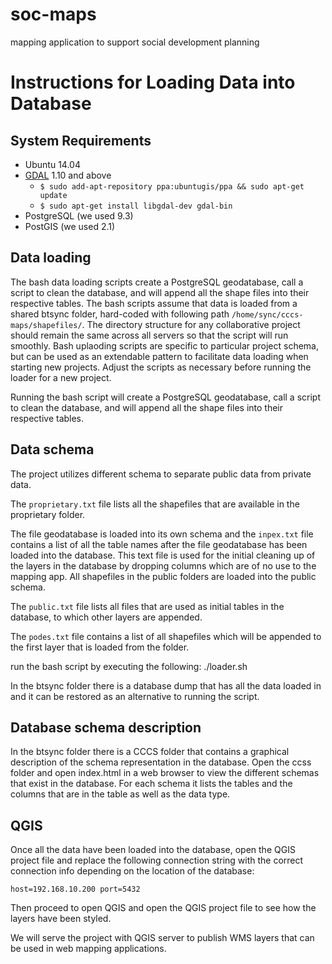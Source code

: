 soc-maps
========

mapping application to support social development planning

Instructions for Loading Data into Database
===========================================

System Requirements
-----------------------------------
* Ubuntu 14.04
* [GDAL](http://www.gdal.org/) 1.10 and above
   * `$ sudo add-apt-repository ppa:ubuntugis/ppa && sudo apt-get update`
   * `$ sudo apt-get install libgdal-dev gdal-bin`
* PostgreSQL (we used 9.3) 
* PostGIS (we used 2.1)


## Data loading

The bash data loading scripts create a PostgreSQL geodatabase, call a script to clean the database, and will append all the shape files into their respective tables. The bash scripts assume that data is loaded from a shared btsync folder, hard-coded with following path `/home/sync/cccs-maps/shapefiles/`. The directory structure for any collaborative project should remain the same across all servers so that the script will run smoothly. Bash uplaoding scripts are specific to particular project schema, but can be used as an extendable pattern to facilitate data loading when starting new projects. Adjust the scripts as necessary before running the loader for a new project.

Running the bash script will create a PostgreSQL geodatabase, call a script to clean the database, and will append all the shape files into their respective tables. 

## Data schema

The project utilizes different schema to separate public data from private data.

The `proprietary.txt` file lists all the shapefiles that are available in the proprietary folder. 

The file geodatabase is loaded into its own schema and the `inpex.txt` file contains a list of all the table names after the file geodatabase has been loaded into the database. This text file is used for the initial cleaning up of the layers in the database by dropping columns which are of no use to the mapping app. All shapefiles in the public folders are loaded into the public schema.

The `public.txt` file lists all files that are used as initial tables in the database, to which other layers are appended.

The `podes.txt` file contains a list of all shapefiles which will be appended to the first layer that is loaded from the folder.

run the bash script by executing the following:
  ./loader.sh

In the btsync folder there is a database dump that has all the data loaded in and it can be restored as an alternative to running the script.

Database schema description
-------------------------------

In the btsync folder there is a CCCS folder that contains a graphical description of the schema representation in the database. Open the ccss folder and open index.html in a web browser to view the different schemas that exist in the database. For each schema it lists the tables and the columns that are in the table as well as the data type.

QGIS
----------------
Once all the data have been loaded into the database, open the QGIS project file  and replace the following connection string with the correct connection info depending on the location of the database:

`host=192.168.10.200 port=5432`

Then proceed to open QGIS and open the QGIS project file to see how the layers have been styled.

We will serve the project with QGIS server to publish WMS layers that can be used in web mapping applications.

